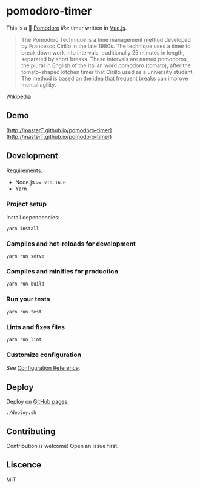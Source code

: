 # pomodoro-timer

This is a 🍅 [Pomodoro](http://pomodorotechnique.com/) _like_ timer written in [Vue.js](https://vuejs.org/).

> The Pomodoro Technique is a time management method developed by Francesco Cirillo in the late 1980s. The technique uses a timer to break down work into intervals, traditionally 25 minutes in length, separated by short breaks. These intervals are named pomodoros, the plural in English of the Italian word pomodoro (tomato), after the tomato-shaped kitchen timer that Cirillo used as a university student. The method is based on the idea that frequent breaks can improve mental agility.

[Wikipedia](https://en.wikipedia.org/wiki/Pomodoro_Technique)


## Demo

[http://masterT.github.io/pomodoro-timer](http://masterT.github.io/pomodoro-timer)


## Development

Requirements:
- Node.js `>= v10.16.0`
- Yarn

### Project setup

Install dependencies:

```shell
yarn install
```

### Compiles and hot-reloads for development

```shell
yarn run serve
```

### Compiles and minifies for production

```shell
yarn run build
```

### Run your tests

```shell
yarn run test
```

### Lints and fixes files

```shell
yarn run lint
```

### Customize configuration

See [Configuration Reference](https://cli.vuejs.org/config/).


## Deploy

Deploy on [GitHub pages](https://cli.vuejs.org/guide/deployment.html#github-pages):

```shell
./deploy.sh
```

## Contributing

Contribution is welcome! Open an issue first.


## Liscence

MIT
